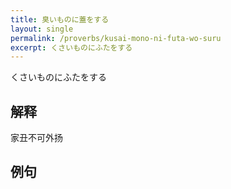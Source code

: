 ```yaml
---
title: 臭いものに蓋をする
layout: single
permalink: /proverbs/kusai-mono-ni-futa-wo-suru
excerpt: くさいものにふたをする
---
```


くさいものにふたをする

## 解释

家丑不可外扬

## 例句

